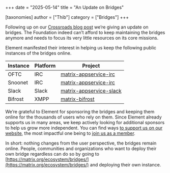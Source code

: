 +++
date = "2025-05-14"
title = "An Update on Bridges"

[taxonomies]
author = ["Thib"]
category = ["Bridges"]
+++

Following up on our [Crossroads blog post](/blog/2025/02/crossroads/) we’re giving an update on bridges. The Foundation indeed can’t afford to keep maintaining the bridges anymore and needs to focus its very little resources on its core missions. 

Element manifested their interest in helping us keep the following public instances of the bridges online.

| Instance | Platform | Project |
| -------- | -------- | ------- |
| OFTC     | IRC      | [matrix-appservice-irc](https://github.com/matrix-org/matrix-appservice-irc/) |
| Snoonet  | IRC      | [matrix-appservice-irc](https://github.com/matrix-org/matrix-appservice-irc/) |
| Slack    | Slack    | [matrix-appservice-slack](https://github.com/matrix-org/matrix-appservice-slack)  |
| Bifrost  | XMPP     | [matrix-bifrost](https://github.com/matrix-org/matrix-bifrost)  |

We’re grateful to Element for sponsoring the bridges and keeping them online for the thousands of users who rely on them. Since Element already supports us in many areas, we keep actively looking for additional sponsors to help us grow more independent. You can find ways [to support us on our website](https://matrix.org/support/), the most impactful one being to [join us as a member](https://matrix.org/membership/).

In short: nothing changes from the user perspective, the bridges remain online. People, communities and organizations who want to deploy their own bridge regardless can do so by going to [https://matrix.org/ecosystem/bridges/](https://matrix.org/ecosystem/bridges/) and deploying their own instance.
